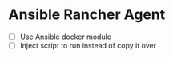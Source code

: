 # Ansible Rancher Agent

- [ ] Use Ansible docker module
- [ ] Inject script to run instead of copy it over
